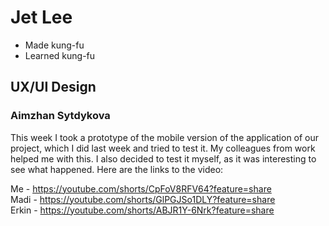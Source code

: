 # Jet Lee
* Made kung-fu
* Learned kung-fu
## UX/UI Design
### Aimzhan Sytdykova
This week I took a prototype of the mobile version of the application of our project, which I did last week and tried to test it. My colleagues from work helped me with this. I also decided to test it myself, as it was interesting to see what happened. Here are the links to the video:

Me - https://youtube.com/shorts/CpFoV8RFV64?feature=share \
Madi - https://youtube.com/shorts/GlPGJSo1DLY?feature=share \
Erkin - https://youtube.com/shorts/ABJR1Y-6Nrk?feature=share